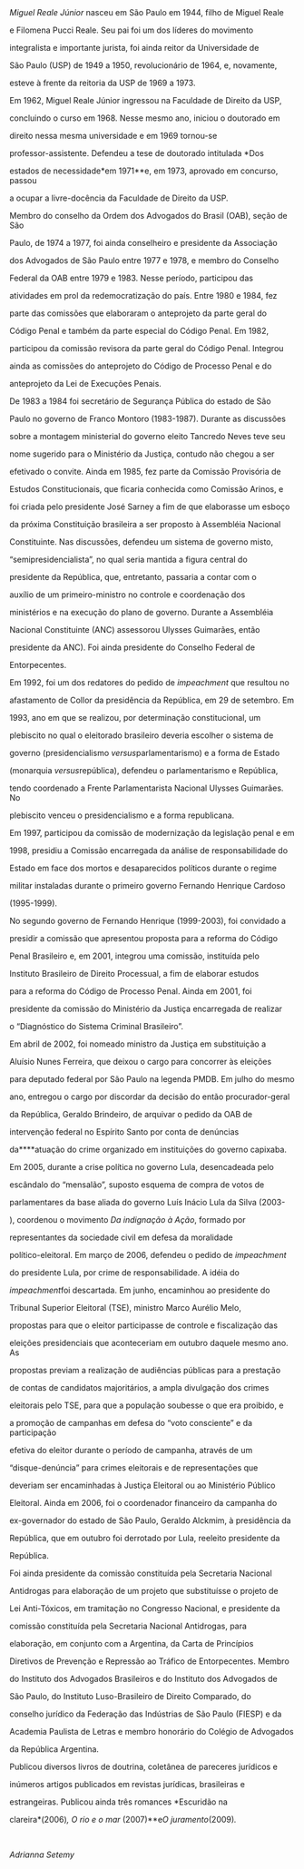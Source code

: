 

 



*Miguel Reale Júnior* nasceu em São Paulo em 1944, filho de Miguel Reale

e Filomena Pucci Reale. Seu pai foi um dos líderes do movimento

integralista e importante jurista, foi ainda reitor da Universidade de

São Paulo (USP) de 1949 a 1950, revolucionário de 1964, e, novamente,

esteve à frente da reitoria da USP de 1969 a 1973.



Em 1962, Miguel Reale Júnior ingressou na Faculdade de Direito da USP,

concluindo o curso em 1968. Nesse mesmo ano, iniciou o doutorado em

direito nessa mesma universidade e em 1969 tornou-se

professor-assistente. Defendeu a tese de doutorado intitulada *Dos

estados de necessidade*em 1971**e, em 1973, aprovado em concurso, passou

a ocupar a livre-docência da Faculdade de Direito da USP.



Membro do conselho da Ordem dos Advogados do Brasil (OAB), seção de São

Paulo, de 1974 a 1977, foi ainda conselheiro e presidente da Associação

dos Advogados de São Paulo entre 1977 e 1978, e membro do Conselho

Federal da OAB entre 1979 e 1983. Nesse período, participou das

atividades em prol da redemocratização do país. Entre 1980 e 1984, fez

parte das comissões que elaboraram o anteprojeto da parte geral do

Código Penal e também da parte especial do Código Penal. Em 1982,

participou da comissão revisora da parte geral do Código Penal. Integrou

ainda as comissões do anteprojeto do Código de Processo Penal e do

anteprojeto da Lei de Execuções Penais.



De 1983 a 1984 foi secretário de Segurança Pública do estado de São

Paulo no governo de Franco Montoro (1983-1987). Durante as discussões

sobre a montagem ministerial do governo eleito Tancredo Neves teve seu

nome sugerido para o Ministério da Justiça, contudo não chegou a ser

efetivado o convite. Ainda em 1985, fez parte da Comissão Provisória de

Estudos Constitucionais, que ficaria conhecida como Comissão Arinos, e

foi criada pelo presidente José Sarney a fim de que elaborasse um esboço

da próxima Constituição brasileira a ser proposto à Assembléia Nacional

Constituinte. Nas discussões, defendeu um sistema de governo misto,

“semipresidencialista”, no qual seria mantida a figura central do

presidente da República, que, entretanto, passaria a contar com o

auxílio de um primeiro-ministro no controle e coordenação dos

ministérios e na execução do plano de governo. Durante a Assembléia

Nacional Constituinte (ANC) assessorou Ulysses Guimarães, então

presidente da ANC). Foi ainda presidente do Conselho Federal de

Entorpecentes.



Em 1992, foi um dos redatores do pedido de *impeachment* que resultou no

afastamento de Collor da presidência da República, em 29 de setembro. Em

1993, ano em que se realizou, por determinação constitucional, um

plebiscito no qual o eleitorado brasileiro deveria escolher o sistema de

governo (presidencialismo *versus*parlamentarismo) e a forma de Estado

(monarquia *versus*república), defendeu o parlamentarismo e República,

tendo coordenado a Frente Parlamentarista Nacional Ulysses Guimarães. No

plebiscito venceu o presidencialismo e a forma republicana.



Em 1997, participou da comissão de modernização da legislação penal e em

1998, presidiu a Comissão encarregada da análise de responsabilidade do

Estado em face dos mortos e desaparecidos políticos durante o regime

militar instaladas durante o primeiro governo Fernando Henrique Cardoso

(1995-1999).



No segundo governo de Fernando Henrique (1999-2003), foi convidado a

presidir a comissão que apresentou proposta para a reforma do Código

Penal Brasileiro e, em 2001, integrou uma comissão, instituída pelo

Instituto Brasileiro de Direito Processual, a fim de elaborar estudos

para a reforma do Código de Processo Penal. Ainda em 2001, foi

presidente da comissão do Ministério da Justiça encarregada de realizar

o “Diagnóstico do Sistema Criminal Brasileiro”.



Em abril de 2002, foi nomeado ministro da Justiça em substituição a

Aluísio Nunes Ferreira, que deixou o cargo para concorrer às eleições

para deputado federal por São Paulo na legenda PMDB. Em julho do mesmo

ano, entregou o cargo por discordar da decisão do então procurador-geral

da República, Geraldo Brindeiro, de arquivar o pedido da OAB de

intervenção federal no Espírito Santo por conta de denúncias

da****atuação do crime organizado em instituições do governo capixaba.



Em 2005, durante a crise política no governo Lula, desencadeada pelo

escândalo do “mensalão”, suposto esquema de compra de votos de

parlamentares da base aliada do governo Luís Inácio Lula da Silva (2003-

), coordenou o movimento *Da indignação à Ação*, formado por

representantes da sociedade civil em defesa da moralidade

político-eleitoral. Em março de 2006, defendeu o pedido de *impeachment*

do presidente Lula, por crime de responsabilidade. A idéia do

*impeachment*foi descartada. Em junho, encaminhou ao presidente do

Tribunal Superior Eleitoral (TSE), ministro Marco Aurélio Melo,

propostas para que o eleitor participasse de controle e fiscalização das

eleições presidenciais que aconteceriam em outubro daquele mesmo ano. As

propostas previam a realização de audiências públicas para a prestação

de contas de candidatos majoritários, a ampla divulgação dos crimes

eleitorais pelo TSE, para que a população soubesse o que era proibido, e

a promoção de campanhas em defesa do “voto consciente” e da participação

efetiva do eleitor durante o período de campanha, através de um

“disque-denúncia” para crimes eleitorais e de representações que

deveriam ser encaminhadas à Justiça Eleitoral ou ao Ministério Público

Eleitoral. Ainda em 2006, foi o coordenador financeiro da campanha do

ex-governador do estado de São Paulo, Geraldo Alckmim, à presidência da

República, que em outubro foi derrotado por Lula, reeleito presidente da

República.



Foi ainda presidente da comissão constituída pela Secretaria Nacional

Antidrogas para elaboração de um projeto que substituísse o projeto de

Lei Anti-Tóxicos, em tramitação no Congresso Nacional, e presidente da

comissão constituída pela Secretaria Nacional Antidrogas, para

elaboração, em conjunto com a Argentina, da Carta de Princípios

Diretivos de Prevenção e Repressão ao Tráfico de Entorpecentes. Membro

do Instituto dos Advogados Brasileiros e do Instituto dos Advogados de

São Paulo, do Instituto Luso-Brasileiro de Direito Comparado, do

conselho jurídico da Federação das Indústrias de São Paulo (FIESP) e da

Academia Paulista de Letras e membro honorário do Colégio de Advogados

da República Argentina. 



Publicou diversos livros de doutrina, coletânea de pareceres jurídicos e

inúmeros artigos publicados em revistas jurídicas, brasileiras e

estrangeiras. Publicou ainda três romances *Escuridão na

clareira*(2006)*, O rio e o mar* (2007)**e*O juramento*(2009)*.*



 



*Adrianna Setemy*



 




